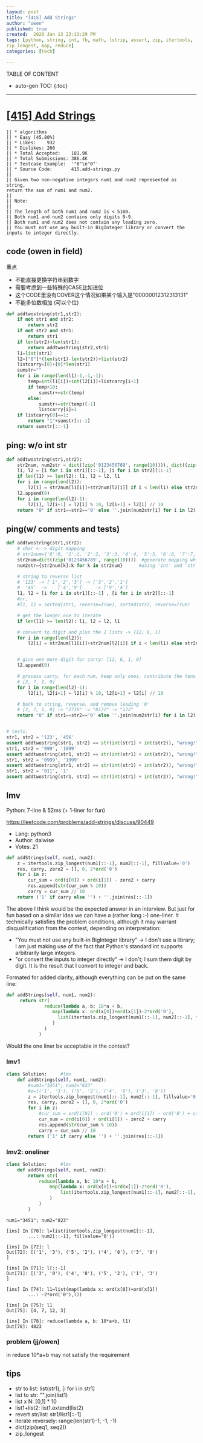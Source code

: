 ```yaml
---
layout: post
title: "[415] Add Strings"
author: "owen"
published: true
created:  2020 Jan 13 23:13:29 PM
tags: [python, string, int, fb, math, lstrip, assert, zip, itertools,
zip_longest, map, reduce]
categories: [tech]

---
```


TABLE OF CONTENT

* auto-gen TOC:
{:toc}

- - -

# [[415] Add Strings](https://leetcode.com/problems/add-strings/description/)

    || * algorithms
    || * Easy (45.80%)
    || * Likes:    932
    || * Dislikes: 266
    || * Total Accepted:    181.9K
    || * Total Submissions: 386.4K
    || * Testcase Example:  '"0"\n"0"'
    || * Source Code:       415.add-strings.py
    ||
    || Given two non-negative integers num1 and num2 represented as string,
    return the sum of num1 and num2.
    ||
    || Note:
    ||
    || The length of both num1 and num2 is < 5100.
    || Both num1 and num2 contains only digits 0-9.
    || Both num1 and num2 does not contain any leading zero.
    || You must not use any built-in BigInteger library or convert the inputs to integer directly.

## code (owen in field)

重点

- 不能直接更换字符串到数字
- 需要考虑到一些特殊的CASE比如进位
- 这个CODE里没有COVER这个情况如果某个输入是"00000012312313131"
- 不能多位数相加 (可以个位)

```python
def addtwostring(str1,str2):
    if not str1 and str2:
        return str2
    if not str2 and str1:
        return str1
    if len(str2)>len(str1):
        return addtwostring(str2,str1)
    l1=list(str1)
    l2=["0"]*(len(str1)-len(str2))+list(str2)
    listcarry=[0]+[0]*len(str1)
    sumstr=""
    for i in range(len(l1)-1,-1,-1):
        temp=int(l1[i])+int(l2[i])+listcarry[i+1]
        if temp<10:
            sumstr+=str(temp)
        else:
            sumstr+=str(temp)[-1]
            listcarry[i]=1
    if listcarry[0]==1:
        return "1"+sumstr[::-1]
    return sumstr[::-1]
```

## ping: w/o int str

```python
def addtwostring(str1,str2):
    str2num, num2str = dict((zip('0123456789', range(10)))), dict((zip(range(10), '0123456789')))
    l1, l2 = [i for i in str1][::-1], [i for i in str2][::-1]
    if len(l1) >= len(l2): l1, l2 = l2, l1
    for i in range(len(l2)):
        l2[i] = str2num[l1[i]]+str2num[l2[i]] if i < len(l1) else str2num[l2[i]]
    l2.append(0)
    for i in range(len(l2)-1):
        l2[i], l2[i+1] = l2[i] % 10, l2[i+1] + l2[i] // 10
    return "0" if str1==str2=='0' else ''.join(num2str[i] for i in l2)[::-1].lstrip('0')
```

## ping(w/ comments and tests)

```python
def addtwostring(str1,str2):
    # char <--> digit mapping
    # str2num={'0':0, '1':1, '2':2, '3':3, '4':4, '5':5, '6':6, '7':7, '8':8, '9':9}
    str2num=dict((zip('0123456789', range(10))))  #generate mapping while avoid
    num2str={str2num[k]:k for k in str2num}      #using 'int' and 'str'

    # string to reverse list
    # '123' -> ['1','2','3'] -> ['3','2','1']
    #  '49'  ->    ['4','9']     -> ['9','4']
    l1, l2 = [i for i in str1][::-1] , [i for i in str2][::-1]
    #or,
    #l1, l2 = sorted(str1, reverse=True), sorted(str2, reverse=True)

    # get the longer one to iterate
    if len(l1) >= len(l2): l1, l2 = l2, l1

    # convert to digit and plus the 2 lists -> [12, 6, 1]
    for i in range(len(l2)):
        l2[i] = str2num[l1[i]]+str2num[l2[i]] if i < len(l1) else str2num[l2[i]]


    # give one more digit for carry: [12, 6, 1, 0]
    l2.append(0)

    # process carry, for each num, keep only ones, contribute the tens
    # [2, 7, 1, 0]
    for i in range(len(l2)-1):
        l2[i], l2[i+1] = l2[i] % 10, l2[i+1] + l2[i] // 10

    # back to string, reverse, and remove leading '0'
    # [2, 7, 1, 0] -> "2710" -> "0172" -> "172"
    return "0" if str1==str2=='0' else ''.join(num2str[i] for i in l2)[::-1].lstrip('0')


# tests:
str1, str2 = '123', '456'
assert addtwostring(str1, str2) == str(int(str1) + int(str2)), "wrong!"
str1, str2 = '999', '1999'
assert addtwostring(str1, str2) == str(int(str1) + int(str2)), "wrong!"
str1, str2 = '0999', '1999'
assert addtwostring(str1, str2) == str(int(str1) + int(str2)), "wrong!"
str1, str2 = '011', '1'
assert addtwostring(str1, str2) == str(int(str1) + int(str2)), "wrong!"
```

## lmv

Python: 7-line & 52ms (+ 1-liner for fun)

https://leetcode.com/problems/add-strings/discuss/90449

* Lang:    python3
* Author:  dalwise
* Votes:   21

```python
def addStrings(self, num1, num2):
    z = itertools.zip_longest(num1[::-1], num2[::-1], fillvalue='0')
    res, carry, zero2 = [], 0, 2*ord('0')
    for i in z:
        cur_sum = ord(i[0]) + ord(i[1]) - zero2 + carry
        res.append(str(cur_sum % 10))
        carry = cur_sum // 10
    return ('1' if carry else '') + ''.join(res[::-1])
```

The above I think would be the expected answer in an interview. But just for fun
based on a similar idea we can have a (rather long :-) one-liner. It technically
satisfies the problem conditions, although it may warrant disqualification from
the contest, depending on interpretation:

 - "You must not use any built-in BigInteger library" -> I don't use a library;
   I am just making use of the fact that Python's standard int supports
   arbitrarily large integers.
 - "or convert the inputs to integer directly" -> I don't; I sum them digit by
   digit. It is the result that I convert to integer and back.

Formated for added clarity, although everything can be put on the same line:

```python
def addStrings(self, num1, num2):
     return str(
              reduce(lambda a, b: 10*a + b,
                 map(lambda x: ord(x[0])+ord(x[1])-2*ord('0'),
                   list(itertools.zip_longest(num1[::-1], num2[::-1], fillvalue='0'))[::-1]
                 )
              )
            )
```

Would the one liner be acceptable in the contest?

### lmv1


```python
class Solution:     #lmv
    def addStrings(self, num1, num2):
        #num1="3451"; num2="823"
        #z=[('1', '3'), ('5', '2'), ('4', '8'), ('3', '0')]
        z = itertools.zip_longest(num1[::-1], num2[::-1], fillvalue='0')
        res, carry, zero2 = [], 0, 2*ord('0')
        for i in z:
            #cur_sum = ord(i[0]) - ord('0') + ord(i[1]) - ord('0') + carry
            cur_sum = ord(i[0]) + ord(i[1]) - zero2 + carry
            res.append(str(cur_sum % 10))
            carry = cur_sum // 10
        return ('1' if carry else '') + ''.join(res[::-1])
```

### lmv2: oneliner

```python
class Solution:     #lmv
    def addStrings(self, num1, num2):
        return str(
            reduce(lambda a, b: 10*a + b,
                map(lambda x: ord(x[0])+ord(x[1])-2*ord('0'),
                    list(itertools.zip_longest(num1[::-1], num2[::-1], fillvalue='0'))[::-1]
                )
            )
        )
```

    num1="3451"; num2="823"

    [ins] In [70]: l=list(itertools.zip_longest(num1[::-1],
            ...: num2[::-1], fillvalue='0'))

    [ins] In [72]: l
    Out[72]: [('1', '3'), ('5', '2'), ('4', '8'), ('3', '0')
    ]

    [ins] In [71]: l[::-1]
    Out[71]: [('3', '0'), ('4', '8'), ('5', '2'), ('1', '3')
    ]

    [ins] In [74]: l1=list(map(lambda x: ord(x[0])+ord(x[1])
            ...: -2*ord('0'),l))

    [ins] In [75]: l1
    Out[75]: [4, 7, 12, 3]

    [ins] In [78]: reduce(lambda a, b: 10*a+b, l1)
    Out[78]: 4823

### problem (jj/owen)

in reduce 10*a+b may not satisfy the requirement

## tips

* str to list: list(str1), [i for i in str1]
* list to str: "".join(list1)
* list x N: [0,1] * 10
* list1+list2: list1.extend(list2)
* revert str/list: str1/list1[::-1]
* iterate reversely: range(len(str1)-1, -1, -1)
* dict(zip(seq1, seq2))
* zip_longest
